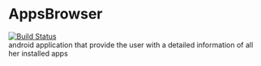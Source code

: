 # AppsBrowser
[![Build Status](https://travis-ci.org/AlonDiskin/AppsBrowser.svg?branch=home%2Fcomposite-settings)](https://travis-ci.org/AlonDiskin/AppsBrowser)    
android application that provide the user with a detailed information of all her installed apps 
